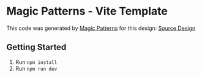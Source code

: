 # Magic Patterns - Vite Template

This code was generated by [Magic Patterns](https://magicpatterns.com) for this design: [Source Design](https://magicpatterns.com/c/bsrcdkhccmt6pkriwhsbmg)

## Getting Started

1. Run `npm install`
2. Run `npm run dev`
